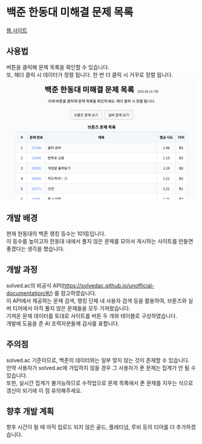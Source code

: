 # 백준 한동대 미해결 문제 목록

[웹 사이트](https://boj-hgu-unsolved.netlify.app/)

## 사용법

버튼을 클릭해 문제 목록을 확인할 수 있습니다.  
또, 헤더 클릭 시 데이터가 정렬 됩니다. 한 번 더 클릭 시 거꾸로 정렬 됩니다.
![웹 화면](./page.png)

## 개발 배경

현재 한동대의 백준 랭킹 등수는 101등입니다.  
이 등수를 높이고자 한동대 내에서 풀지 않은 문제를 모아서 게시하는 사이트를 만들면 좋겠다는 생각을 했습니다.

## 개발 과정

solved.ac의 비공식 API(https://solvedac.github.io/unofficial-documentation/#/) 를 참고하였습니다.  
이 API에서 제공하는 문제 검색, 랭킹 단체 내 사용자 검색 등을 활용하여, 브론즈와 실버 티어에서 아직 풀지 않은 문제들을 모두 가져왔습니다.  
가져온 문제 데이터를 토대로 사이트를 버튼 두 개와 테이블로 구성하였습니다.  
개발에 도움을 준 AI 조력자분들께 감사를 표합니다.

## 주의점

solved.ac 기준이므로, 백준의 데이터와는 일부 맞지 않는 것이 존재할 수 있습니다.  
만약 사용자가 solved.ac에 가입하지 않을 경우 그 사용자가 푼 문제는 집계가 안 될 수 있습니다.  
또한, 실시간 집계가 불가능하므로 수작업으로 문제 목록에서 푼 문제를 지우는 식으로 갱신이 되기에 이 점 유의해주세요.

## 향후 개발 계획

향후 시간이 될 때 아직 업로드 되지 않은 골드, 플레티넘, 루비 등의 티어를 더 추가하겠습니다.
